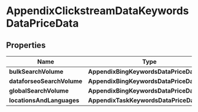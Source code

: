 # AppendixClickstreamDataKeywordsDataPriceData


## Properties

| Name | Type | Description | Notes |
|------------ | ------------- | ------------- | -------------|
**bulkSearchVolume** | **AppendixBingKeywordsDataPriceDataInfo** |  |[optional]|
**dataforseoSearchVolume** | **AppendixBingKeywordsDataPriceDataInfo** |  |[optional]|
**globalSearchVolume** | **AppendixBingKeywordsDataPriceDataInfo** |  |[optional]|
**locationsAndLanguages** | **AppendixTaskKeywordsDataPriceDataInfo** |  |[optional]|